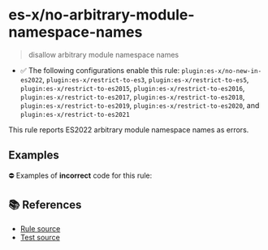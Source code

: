 # es-x/no-arbitrary-module-namespace-names
> disallow arbitrary module namespace names

- ✅ The following configurations enable this rule: `plugin:es-x/no-new-in-es2022`, `plugin:es-x/restrict-to-es3`, `plugin:es-x/restrict-to-es5`, `plugin:es-x/restrict-to-es2015`, `plugin:es-x/restrict-to-es2016`, `plugin:es-x/restrict-to-es2017`, `plugin:es-x/restrict-to-es2018`, `plugin:es-x/restrict-to-es2019`, `plugin:es-x/restrict-to-es2020`, and `plugin:es-x/restrict-to-es2021`

This rule reports ES2022 arbitrary module namespace names as errors.

## Examples

⛔ Examples of **incorrect** code for this rule:

<eslint-playground type="bad" code="/*eslint es-x/no-arbitrary-module-namespace-names: error */
export * as &quot;ns&quot; from &quot;mod&quot;
export {foo as &quot;bar&quot;} from &quot;mod&quot;
import {&quot;foo&quot; as bar} from &quot;mod&quot;
" />

## 📚 References

- [Rule source](https://github.com/ota-meshi/eslint-plugin-es-x/blob/v4.1.0/lib/rules/no-arbitrary-module-namespace-names.js)
- [Test source](https://github.com/ota-meshi/eslint-plugin-es-x/blob/v4.1.0/tests/lib/rules/no-arbitrary-module-namespace-names.js)
